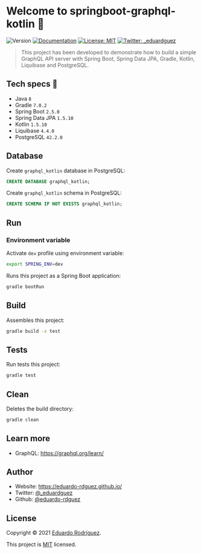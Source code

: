# Welcome to springboot-graphql-kotlin 🚀
![Version](https://img.shields.io/badge/version-0.1.0-blue.svg?cacheSeconds=2592000)
[![Documentation](https://img.shields.io/badge/documentation-yes-brightgreen.svg)](https://github.com/kefranabg/readme-md-generator#readme)
[![License: MIT](https://img.shields.io/github/license/eduardo-rdguez/springboot-graphql-kotlin)](./LICENSE)
[![Twitter: \_eduardguez](https://img.shields.io/twitter/follow/_eduardguez.svg?style=social)](https://twitter.com/_eduardguez)

> This project has been developed to demonstrate how to build a simple GraphQL API server with Spring Boot, Spring Data JPA, Gradle, Kotlin, Liquibase and PostgreSQL.

## Tech specs 🔖

- Java `8`
- Gradle `7.0.2`
- Spring Boot `2.5.0`
- Spring Data JPA `1.5.10`
- Kotlin `1.5.10`
- Liquibase `4.4.0`
- PostgreSQL `42.2.0`

## Database

Create `graphql_kotlin` database in PostgreSQL:

```sql
CREATE DATABASE graphql_kotlin;
```

Create `graphql_kotlin` schema in PostgreSQL:

```sql
CREATE SCHEMA IF NOT EXISTS graphql_kotlin;
```

## Run
### Environment variable

Activate `dev` profile using environment variable:

```sh
export SPRING_ENV=dev
```

Runs this project as a Spring Boot application:

```sh
gradle bootRun
```

## Build

Assembles this project:

```sh
gradle build -x test
```

## Tests

Run tests this project:

```sh
gradle test
```

## Clean

Deletes the build directory:

```sh
gradle clean
```

## Learn more

* GraphQL: https://graphql.org/learn/

## Author

* Website: https://eduardo-rdguez.github.io/
* Twitter: [@\_eduardguez](https://twitter.com/\_eduardguez)
* Github: [@eduardo-rdguez](https://github.com/eduardo-rdguez)

## License

Copyright © 2021 [Eduardo Rodríguez](https://github.com/eduardo-rdguez).

This project is [MIT](https://github.com/eduardo-rdguez/springboot-graphql-kotlin/blob/main/LICENSE) licensed.